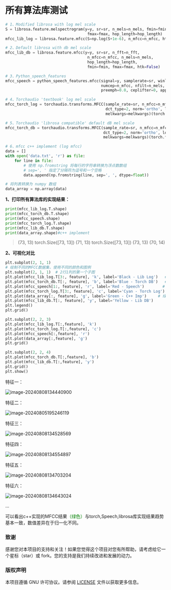 # 所有算法库测试

```python
# 1、Modified librosa with log mel scale 
S = librosa.feature.melspectrogram(y=y, sr=sr, n_mels=n_mels, fmin=fmin,
                                    fmax=fmax, hop_length=hop_length)
mfcc_lib_log = librosa.feature.mfcc(S=np.log(S+1e-6), n_mfcc=n_mfcc, htk=False,hop_length=hop_length,win_length=win_length)

# 2、Default librosa with db mel scale
mfcc_lib_db = librosa.feature.mfcc(y=y, sr=sr, n_fft=n_fft,
                                    n_mfcc=n_mfcc, n_mels=n_mels,
                                    hop_length=hop_length,
                                    fmin=fmin, fmax=fmax, htk=False)

# 3、Python_speech_features
mfcc_speech = python_speech_features.mfcc(signal=y, samplerate=sr, winlen=win_length / sr, winstep=hop_length / sr,
                                          numcep=n_mfcc, nfilt=n_mels, nfft=n_fft, lowfreq=fmin, highfreq=sr//2,
                                          preemph=0.0, ceplifter=0, appendEnergy=False, winfunc=hann)

# 4、Torchaudio 'textbook' log mel scale
mfcc_torch_log = torchaudio.transforms.MFCC(sample_rate=sr, n_mfcc=n_mfcc,
                                            dct_type=2, norm='ortho', log_mels=True,
                                            melkwargs=melkwargs)(torch.from_numpy(y))

# 5、Torchaudio 'librosa compatible' default dB mel scale
mfcc_torch_db = torchaudio.transforms.MFCC(sample_rate=sr, n_mfcc=n_mfcc,
                                           dct_type=2, norm='ortho', log_mels=False,
                                           melkwargs=melkwargs)(torch.from_numpy(y))

# 6、mfcc c++ implement (log mfcc)
data = []
with open('data.txt', 'r') as file:
    for line in file:
        # 使用 np.fromstring 将每行的字符串转换为浮点数数组
        # sep=', ' 指定了分隔符为逗号和一个空格
        data.append(np.fromstring(line, sep=', ', dtype=float))

# 将列表转换为 numpy 数组
data_array = np.array(data)
```

**1、打印所有算法库的实现结果：**

```python
print(mfcc_lib_log.T.shape)
print(mfcc_torch_db.T.shape)
print(mfcc_speech.shape)
print(mfcc_torch_log.T.shape)
print(mfcc_lib_db.T.shape)
print(data_array.shape)#c++ implement
```

> (73, 13)
> torch.Size([73, 13])
> (71, 13)
> torch.Size([73, 13])
> (73, 13)
> (70, 14)

**2、可视化对比**

```python
plt.subplot(2, 1, 1)
# 绘制不同的MFCC数据集，使用不同的颜色和图例
plt.subplot(2, 1, 1)  # 2行1列的第一个子图
plt.plot(mfcc_lib_log.T[3:, feature], 'k', label='Black - Lib Log')   # 黑色
plt.plot(mfcc_torch_db.T[:, feature], 'b', label='Blue - Torch DB')   # 蓝色
plt.plot(mfcc_speech[1:, feature], 'r', label='Red - Speech')        # 红色
plt.plot(mfcc_torch_log.T[3:, feature], 'c', label='Cyan - Torch Log') # 青色
plt.plot(data_array[:, feature], 'g', label='Green - C++ Imp')     # 绿色
plt.plot(mfcc_lib_db.T[:, feature], 'y', label='Yellow - Lib DB')      # 黄色
plt.legend()
plt.grid()

plt.subplot(2, 2, 3)
plt.plot(mfcc_lib_log.T[:,feature], 'k')
plt.plot(mfcc_torch_log.T[:,feature], 'c')
plt.plot(mfcc_speech[:,feature], 'r')
plt.plot(data_array[:,feature], 'g')
plt.grid()

plt.subplot(2, 2, 4)
plt.plot(mfcc_torch_db.T[:,feature], 'b')
plt.plot(mfcc_lib_db.T[:,feature], 'y')
plt.grid()
plt.show()
```

特征一：

![image-20240808134440900](https://cdn.jsdelivr.net/gh/2690170518/blogimage@main/img/image-20240808134440900.png)

特征二：

![image-20240805195246119](https://cdn.jsdelivr.net/gh/2690170518/blogimage@main/img/image-20240805195246119.png)

特征三：

![image-20240808134528569](https://cdn.jsdelivr.net/gh/2690170518/blogimage@main/img/image-20240808134528569.png)

特征四：

![image-20240808134554897](https://cdn.jsdelivr.net/gh/2690170518/blogimage@main/img/image-20240808134554897.png)

特征五：

![image-20240808134703204](https://cdn.jsdelivr.net/gh/2690170518/blogimage@main/img/image-20240808134703204.png)

特征六：

![image-20240808134643024](https://cdn.jsdelivr.net/gh/2690170518/blogimage@main/img/image-20240808134643024.png)

...

可以看出c++实现的MFCC结果<font color='green'>（绿色）</font>与torch,Speech,librosa库实现结果趋势基本一致，数值差异在于归一化不同。

### 致谢

感谢您对本项目的支持和关注！如果您觉得这个项目对您有所帮助，请考虑给它一个星标（star）或 fork。您的支持是我们持续改进和发展的动力。

### 版权声明

本项目遵循 GNU 许可协议。请参阅 [LICENSE](LICENSE) 文件以获取更多信息。